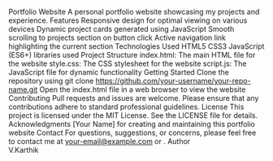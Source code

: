 Portfolio Website
A personal portfolio website showcasing my projects and experience.
Features
Responsive design for optimal viewing on various devices
Dynamic project cards generated using JavaScript
Smooth scrolling to projects section on button click
Active navigation link highlighting the current section
Technologies Used
HTML5
CSS3
JavaScript (ES6+)
libraries used
Project Structure
index.html: The main HTML file for the website
style.css: The CSS stylesheet for the website
script.js: The JavaScript file for dynamic functionality
Getting Started
Clone the repository using git clone https://github.com/your-username/your-repo-name.git
Open the index.html file in a web browser to view the website
Contributing
Pull requests and issues are welcome. Please ensure that any contributions adhere to standard professional guidelines.
License
This project is licensed under the MIT License. See the LICENSE file for details.
Acknowledgments
[Your Name] for creating and maintaining this portfolio website
Contact
For questions, suggestions, or concerns, please feel free to contact me at your-email@example.com or .
Author  
V.Karthik 
